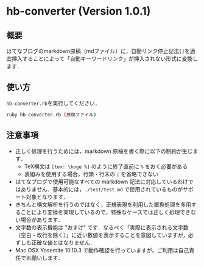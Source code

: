 # hb-converter (Version 1.0.1)

## 概要

はてなブログのmarkdown原稿（mdファイル）に，自動リンク停止記法`[]`を適宜挿入することによって「自動キーワードリンク」が挿入されない形式に変換します．

## 使い方

`hb-converter.rb`を実行してください．

```sh
ruby hb-converter.rb (原稿ファイル)
```

## 注意事項

* 正しく処理を行うためには，markdown 原稿を書く際に以下の制約が生じます．
	* TeX構文は `[tex: \hoge %]` のように終了直前に `%` をおく必要がある
	* 表組みを使用する場合，行頭・行末の `|` を省略できない
* はてなブログで使用可能なすべての markdown 記法に対応しているわけではありません．基本的には，`./test/test.md` で使用されているものがサポート対象となります．
* きちんと構文解析を行うのではなく，正規表現を利用した置換処理を多用することにより変換を実現しているので，特殊なケースでは正しく処理できない場合があります．
* 文字数の表示機能は "おまけ" です．なるべく「実際に表示される文字数（空白・改行を除く）」に近い数値を表示することを意図していますが，必ずしも正確な値とはなりません．
* Mac OSX Yosemite 10.10.3 で動作確認を行っていますが，ご利用は自己責任でお願いします．